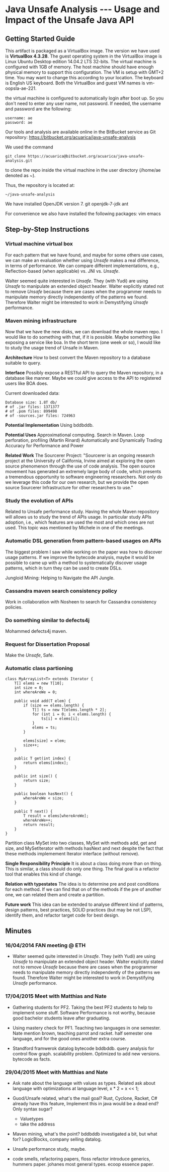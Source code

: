 # Java Unsafe Analysis --- Usage and Impact of the Unsafe Java API

## Getting Started Guide

This artifact is packaged as a VirtualBox image.
The version we have used is **VirtualBox 4.3.28**.
The guest operating system in the VirtualBox image is Linux Ubuntu Desktop edition 14.04.2 LTS 32-bits.
The virtual machine is configured with 1GB of memory.
The host machine should have enough physical memory to support this configuration.
The VM is setup with GMT+2 time.
You may want to change this according to your location.
The keyboard is English US keyboard.
Both the VirtualBox and guest VM names is vm-oopsla-ae-221. 

the virtual machine is configured to automatically login after boot up.
So you don't need to enter any user name, not password.
If needed, the username and password are the following:

    username: ae
    password: ae

Our tools and analysis are available online in the BitBucket service as Git repository:
https://bitbucket.org/acuarica/java-unsafe-analysis

We used the command 

    git clone https://acuarica@bitbucket.org/acuarica/java-unsafe-analysis.git

to clone the repo inside the virtual machine in the user directory (/home/ae denoted as ~).

Thus, the repository is located at:

    ~/java-unsafe-analysis

We have installed OpenJDK version 7.
git
openjdk-7-jdk
ant

For convenience we also have installed the following packages:
vim
emacs


## Step-by-Step Instructions



### Virtual machine virtual box

For each pattern that we have found, and maybe for some others use cases,
we can make an evaluation whether using *Unsafe* makes a real difference, 
in terms of performance.
We can compare different implementations, e.g., 
Reflection-based (when applicable) vs. JNI vs. *Unsafe*.

Walter seemed quite interested in *Unsafe*.
They (with Yudi) are using *Unsafe* to manipulate an extended object header.
Walter explicitly stated not to remove *Unsafe* 
because there are cases when the programmer needs to manipulate memory directly 
independently of the patterns we found.
Therefore Walter might be interested to work in Demystifying *Unsafe* performance.

### Maven mining infrastructure

Now that we have the new disks, we can download the whole maven repo.
I would like to do something with that, if it is possible.
Maybe something like exposing a service like boa.
In the short term (one week or so), I would like to study the usage trend of Unsafe in Maven.

**Architecture**
How to best convert the Maven repository to a database suitable to query.

**Interface**
Possibly expose a RESTful API to query the Maven repository, in a database like manner.
Maybe we could give access to the API to registered users like BOA does.

Current downloaded data:

    Database size: 1.8T db/
    # of .jar files: 1371377
    # of .pom files: 899498
    # of -sources.jar files: 724963

**Potential Implementation**
Using bddbddb.

**Potential Uses**
Approximational computing. Search in Maven.
Loop perforation, profiling (Martin Rinard)
Automatically and Dynamically Trading Accuracy for Performance and Power

**Related Work**
The Sourcerer Project:
"Sourcerer is an ongoing research project at the University of California, Irvine 
aimed at exploring the open source phenomenon through the use of code analysis.
The open source movement has generated an extremely large body of code, 
which presents a tremendous opportunity to software engineering researchers.
Not only do we leverage this code for our own research, 
but we provide the open source Sourcerer Infrastructure for other researchers to use."

### Study the evolution of APIs

Related to Unsafe performance study.
Having the whole Maven repository will allows us to study the trend of APIs usage.
In particular study APIs adoption, i.e., which features are used the most and which ones are not used.
This topic was mentioned by Michele in one of the meetings.

### Automatic DSL generation from pattern-based usages on APIs

The biggest problem I saw while working on the paper was how to discover usage patterns.
If we improve the bytecode analysis,
maybe it would be possible to came up with a method to systematically discover usage patterns,
which in turn they can be used to create DSLs.

Jungloid Mining: Helping to Navigate the API Jungle.

### Cassandra maven search consistency policy

Work in collaboration with Nosheen to search for Cassandra consistency policies.

### Do something similar to defects4j

Mohammed defects4j maven.

### Request for Dissertation Proposal

Make the *Unsafe*, Safe.

### Automatic class partioning

    class MyArrayList<T> extends Iterator {
        T[] elems = new T[10];
        int size = 0;
        int whereAreWe = 0;

        public void add(T elem) {
            if (size == elems.length) {
                T[] ts = new T[elems.length * 2];
                for (int i = 0; i < elems.length) {
                    ts[i] = elems[i];
                }
                elems = ts;
            }

            elems[size] = elem;
            size++;
        }

        public T get(int index) {
            return elems[index];
        }

        public int size() {
            return size;
        }

        public boolean hasNext() {
            whereAreWe < size;
        }

        public T next() {
            T result = elems[whereAreWe];
            whereAreWe++;
            return result;
        }
    }

Partition class MySet into two classes, MySet<T> with methods add, get and size, 
and MySetIterator<T> with methods hasNext and next 
despite the fact that these methods implemement Iterator interface (without remove).

**Single Responsibility Principle**
It is about a class doing more than on thing.
This is similar, a class should do only one thing.
The final goal is a refactor tool that enables this kind of change.

**Relation with typestates**
The idea is to determine pre and post conditions for each method.
If we can find that on of the methods if the pre of another one, we can related them and create a partition.

**Future work**
This idea can be extended to analyse different kind of patterns, design patterns, best practices,
SOLID practices (but may be not LSP), identify them, and refactor target code for best design.

## Minutes

### 16/04/2014 FAN meeting @ ETH

* Walter seemed quite interested in *Unsafe*.
  They (with Yudi) are using *Unsafe* to manipulate an extended object header.
  Walter explicitly stated not to remove *Unsafe* 
  because there are cases when the programmer needs to manipulate memory directly 
  independently of the patterns we found.
  Therefore Walter might be interested to work in Demystifying *Unsafe* performance.

### 17/04/2015 Meet with Matthias and Nate

* Gathering students for PF2.
  Taking the best PF2 students to help to implement some stuff.
  Software Performance is not worthy, because good bachelor students leave after graduating.

* Using mastery check for PF1.
  Teaching two languages in one semester.
  Nate mention brown, teaching parrot and racket.
  half semester one language, and for the good ones another extra course.

* Standford framwerok datalog bytecode bddbddb.
  query analysis for control flow graph.
  scalability problem.
  Optimized to add new versions. bytecode as facts.

### 29/04/2015 Meet with Matthias and Nate

* Ask nate about the language with values as types.
Related ask about language with optimizations at language level,
x * 2 = x << 1;

* Guod/Unsafe related, what's the mail goal?
  Rust, Cyclone, Racket, C# already have this feature,
  Implement this in java would be a dead end?
  Only syntax sugar?
  - Valuetypes
  - take the address

* Maven mining, what's the point?
  bddbddb investigated a bit, but what for?
  LogicBlocks, company selling datalog.

* Unsafe performance study, maybe.

* code smells, refactoring papers, floss refactor
  introduce generics, hummers paper.
  johanes most general types.
  ecoop essence paper.

